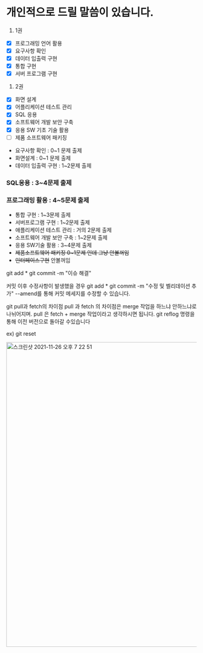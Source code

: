 # 개인적으로 드릴 말씀이 있습니다.


1. 1권
- [x] 프로그래밍 언어 활용
- [x] 요구사항 확인
- [x] 데이터 입출력 구현
- [x] 통합 구현
- [x] 서버 프로그램 구현

1. 2권
- [x] 화면 설계
- [x] 어플리케이션 테스트 관리
- [x] SQL 응용
- [x] 소프트웨어 개발 보안 구축
- [x] 응용 SW 기초 기술 활용
- [ ] 제품 소프트웨어 패키징

+ 요구사항 확인 : 0~1 문제 출제
+ 화면설계     : 0~1 문제 출제
+ 데이터 입출력 구현 : 1~2문제 출제
###  __SQL응용     : 3~4문제 출제__
###  __프로그래밍 활용   : 4~5문제 출제__
+ 통합 구현    : 1~3문제 출제
+ 서버프로그램 구현  : 1~2문제 출제
+ 애플리케이션 테스트 관리 : 거의 2문제 출제
+ 소프트웨어 개발 보안 구축 : 1~2문제 출제
+ 응용 SW기술 활용 : 3~4문제 출제
+ ~~제품소프트웨어 패키징 0~1문제 인데 그냥 안볼꺼임~~
+ ~~인터페이스구현~~ 안볼꺼임

git add *
git commit -m "이슈 해결"

커밋 이후 수정사항이 발생했을 경우
git add *
git commit -m "수정 및 벨리데이션 추가" --amend를 통해 커밋 메세지를 수정할 수 있습니다.

git pull과 fetch의 차이점
pull 과 fetch 의 차이점은 merge 작업을 하느냐 안하느냐로 나뉘어지며.
pull 은 fetch + merge 작업이라고 생각하시면 됩니다.
git reflog 명령을 통해 이전 버전으로 돌아갈 수있습니다

ex) git reset

<img width="805" alt="스크린샷 2021-11-26 오후 7 22 51" src="https://user-images.githubusercontent.com/55525574/143567184-120d7e65-a5b2-49b2-9e38-476a482ff252.png">
